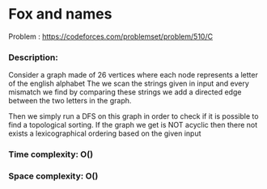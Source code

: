 # Fox and names
Problem : https://codeforces.com/problemset/problem/510/C

### Description:

Consider a graph made of 26 vertices where each node represents a letter of the english alphabet
The we scan the strings given in input and every mismatch we find by comparing these strings we add a directed edge
between the two letters in the graph.


Then we simply run a DFS on this graph in order to check if it is possible to find a topological
sorting.
If the graph we get is NOT acyclic then there not exists a lexicographical ordering based on the given input

 
### Time  complexity: O()
### Space complexity: O()
